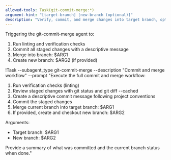 ```yaml
---
allowed-tools: Task(git-commit-merge:*)
argument-hint: "[target-branch] [new-branch (optional)]"
description: "Verify, commit, and merge changes into target branch, optionally creating a new branch"
---
```


Triggering the git-commit-merge agent to:
1. Run linting and verification checks
2. Commit all staged changes with a descriptive message
3. Merge into branch: $ARG1
4. Create new branch: $ARG2 (if provided)

!Task --subagent_type git-commit-merge --description "Commit and merge workflow" --prompt "Execute the full commit and merge workflow:

1. Run verification checks (linting)
2. Review staged changes with git status and git diff --cached
3. Create a descriptive commit message following project conventions
4. Commit the staged changes
5. Merge current branch into target branch: $ARG1
6. If provided, create and checkout new branch: $ARG2

Arguments:
- Target branch: $ARG1
- New branch: $ARG2

Provide a summary of what was committed and the current branch status when done."
